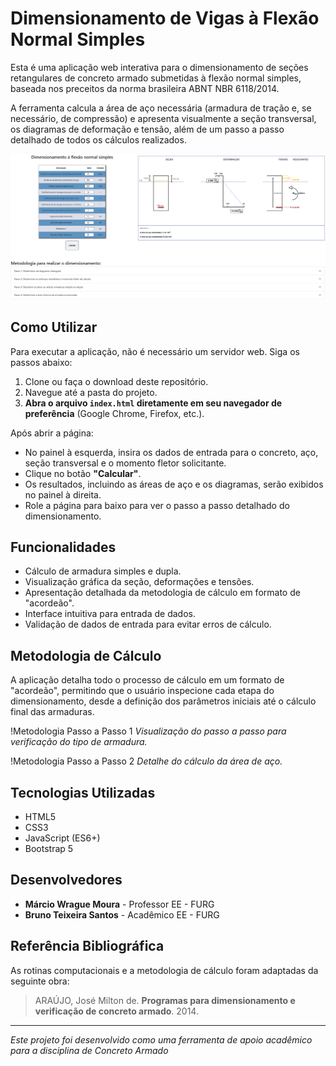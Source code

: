 # Dimensionamento de Vigas à Flexão Normal Simples

Esta é uma aplicação web interativa para o dimensionamento de seções retangulares de concreto armado submetidas à flexão normal simples, baseada nos preceitos da norma brasileira ABNT NBR 6118/2014.

A ferramenta calcula a área de aço necessária (armadura de tração e, se necessário, de compressão) e apresenta visualmente a seção transversal, os diagramas de deformação e tensão, além de um passo a passo detalhado de todos os cálculos realizados.

![Interface Principal](images/main.png)

## Como Utilizar

Para executar a aplicação, não é necessário um servidor web. Siga os passos abaixo:

1.  Clone ou faça o download deste repositório.
2.  Navegue até a pasta do projeto.
3.  **Abra o arquivo `index.html` diretamente em seu navegador de preferência** (Google Chrome, Firefox, etc.).

Após abrir a página:
-   No painel à esquerda, insira os dados de entrada para o concreto, aço, seção transversal e o momento fletor solicitante.
-   Clique no botão **"Calcular"**.
-   Os resultados, incluindo as áreas de aço e os diagramas, serão exibidos no painel à direita.
-   Role a página para baixo para ver o passo a passo detalhado do dimensionamento.

## Funcionalidades

-   Cálculo de armadura simples e dupla.
-   Visualização gráfica da seção, deformações e tensões.
-   Apresentação detalhada da metodologia de cálculo em formato de "acordeão".
-   Interface intuitiva para entrada de dados.
-   Validação de dados de entrada para evitar erros de cálculo.

## Metodologia de Cálculo

A aplicação detalha todo o processo de cálculo em um formato de "acordeão", permitindo que o usuário inspecione cada etapa do dimensionamento, desde a definição dos parâmetros iniciais até o cálculo final das armaduras.

!Metodologia Passo a Passo 1
*Visualização do passo a passo para verificação do tipo de armadura.*

!Metodologia Passo a Passo 2
*Detalhe do cálculo da área de aço.*

## Tecnologias Utilizadas

-   HTML5
-   CSS3
-   JavaScript (ES6+)
-   Bootstrap 5

## Desenvolvedores

-   **Márcio Wrague Moura** - Professor EE - FURG
-   **Bruno Teixeira Santos** - Acadêmico EE - FURG

## Referência Bibliográfica

As rotinas computacionais e a metodologia de cálculo foram adaptadas da seguinte obra:

> ARAÚJO, José Milton de. **Programas para dimensionamento e verificação de concreto armado**. 2014.

---

*Este projeto foi desenvolvido como uma ferramenta de apoio acadêmico para a disciplina de Concreto Armado*
